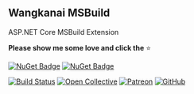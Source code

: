 ## Wangkanai MSBuild

ASP.NET Core MSBuild Extension

**Please show me some love and click the** :star:

[![NuGet Badge](https://buildstats.info/nuget/wangkanai.msbuild)](https://www.nuget.org/packages/wangkanai.msbuild)
[![NuGet Badge](https://buildstats.info/nuget/wangkanai.msbuild?includePreReleases=true)](https://www.nuget.org/packages/wangkanai.msbuild)

[![Build Status](https://dev.azure.com/wangkanai/GitHub/_apis/build/status/wangkanai?branchName=main)](https://dev.azure.com/wangkanai/GitHub/_build/latest?definitionId=20&branchName=main)
[![Open Collective](https://img.shields.io/badge/open%20collective-support%20me-3385FF.svg)](https://opencollective.com/wangkanai)
[![Patreon](https://img.shields.io/badge/patreon-support%20me-d9643a.svg)](https://www.patreon.com/wangkanai)
[![GitHub](https://img.shields.io/github/license/wangkanai/wangkanai)](https://github.com/wangkanai/wangkanai/blob/main/LICENSE)

